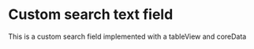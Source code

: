 # Custom search text field 

This is a custom search field implemented with a tableView and coreData
